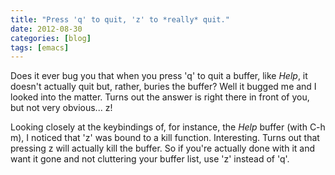 ```yaml
---
title: "Press 'q' to quit, 'z' to *really* quit."
date: 2012-08-30
categories: [blog]
tags: [emacs]
---
```

Does it ever bug you that when you press 'q' to quit a buffer, like *Help*, it doesn't actually quit but, rather, buries the buffer? Well it bugged me and I looked into the matter. Turns out the answer is right there in front of you, but not very obvious... z!
<!--more-->
Looking closely at the keybindings of, for instance, the *Help* buffer (with C-h m), I noticed that 'z' was bound to a kill function. Interesting. Turns out that pressing z will actually kill the buffer. So if you're actually done with it and want it gone and not cluttering your buffer list, use 'z'  instead of 'q'.
